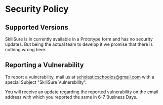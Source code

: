 # Security Policy

## Supported Versions

SkillSure is in currently available in a Prototype form and has no security updates. But being the actual team to develop it we promise that there is nothing wrong here.

## Reporting a Vulnerability

To report a vulnerability, mail us at scholasticschoolos@gmail.com with a special Subject "SkillSure Vulnersbility".

You will receive an update regarding the reported vulnerability on the email address with which you reported the same in 6-7 Business Days.

